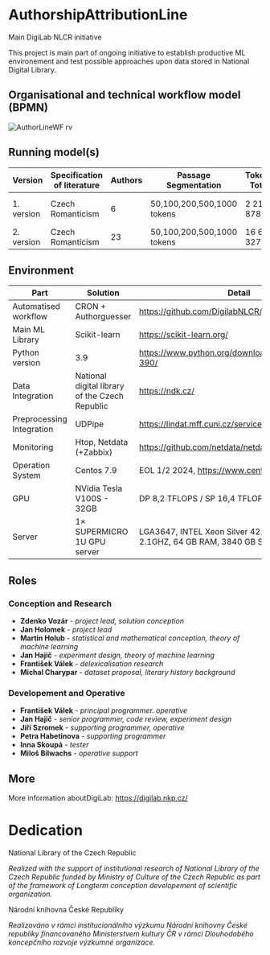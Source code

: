 # AuthorshipAttributionLine
Main DigiLab NLCR initiative

This project is main part of ongoing initiative to establish productive ML environement and test possible approaches upon data stored in National Digital Library.

## Organisational and technical workflow model (BPMN)

![AuthorLineWF rv](https://user-images.githubusercontent.com/25201690/206743941-be281d0e-3dcf-45c9-bf19-ebaf46884151.png)


## Running model(s)

| Version | Specification of literature | Authors | Passage Segmentation | Tokens Total  | Note |
| ---- | -------- | ------ | ----- | ------ | ------ |
| 1. version | Czech Romanticism  | 6  | 50,100,200,500,1000 tokens  | 2 214 878 | hyperparemeters set upon 300 experiments |
| 2. version |  Czech Romanticism | 23 | 50,100,200,500,1000 tokens  | 16 677 327 | stable |



## Environment

| Part | Solution | Detail |
| ---- | -------- | ------ |
| Automatised workflow | CRON + Authorguesser | https://github.com/DigilabNLCR/AuthorGuesser |
| Main ML Library | Scikit-learn | https://scikit-learn.org/ |
| Python version | 3.9 | https://www.python.org/downloads/release/python-390/ |
| Data Integration | National digital library of the Czech Republic | https://ndk.cz/ |
| Preprocessing Integration | UDPipe | https://lindat.mff.cuni.cz/services/udpipe/ |
| Monitoring | Htop, Netdata (+Zabbix)| https://github.com/netdata/netdata |
| Operation System | Centos 7.9 | EOL 1/2 2024, https://www.centos.org/download/ |
| GPU | NVidia Tesla V100S - 32GB | DP 8,2 TFLOPS / SP 16,4 TFLOPS |
| Server |1× SUPERMICRO 1U GPU server | LGA3647, INTEL Xeon Silver 4216 (16-core) 2.1GHZ, 64 GB RAM, 3840 GB SSD |

## **Roles**

### Conception and Research
* **Zdenko Vozár** -  *project lead, solution conception*
* **Jan Holomek** -  *project lead*
* **Martin Holub** -  *statistical and mathematical conception, theory of machine learning*
* **Jan Hajič** - *experiment design, theory of machine learning*
* **František Válek** - *delexicalisation research*
* **Michal Charypar** -  *dataset proposal, literary history background*

### Developement and Operative
* **František Válek** - *principal programmer. operative*
* **Jan Hajič** - *senior programmer, code review, experiment design*
* **Jiří Szromek** -  *supporting programmer, operative*
* **Petra Habetinova** -  *supporting programmer*
* **Inna Skoupá** -  *tester*
* **Miloš Bilwachs** -  *operative support*


## **More**
More information aboutDigiLab: https://digilab.nkp.cz/

# Dedication
National Library of the Czech Republic

_Realized with the support of institutional research of National Library of the Czech Republic funded by Ministry of Culture of the Czech Republic as part of the framework of Longterm conception developement of scientific organization._

Národní knihovna České Republiky

_Realizováno v rámci institucionálního výzkumu Národní knihovny České republiky financovaného Ministerstvem kultury ČR v rámci Dlouhodobého koncepčního rozvoje výzkumné organizace._

